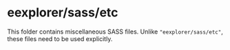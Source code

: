 # eexplorer/sass/etc

This folder contains miscellaneous SASS files. Unlike `"eexplorer/sass/etc"`, these files
need to be used explicitly.
